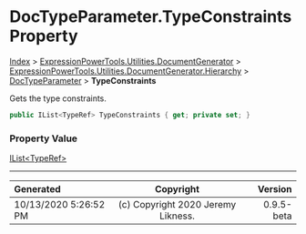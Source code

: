 ﻿# DocTypeParameter.TypeConstraints Property

[Index](../index.md) > [ExpressionPowerTools.Utilities.DocumentGenerator](ExpressionPowerTools.Utilities.DocumentGenerator.a.md) > [ExpressionPowerTools.Utilities.DocumentGenerator.Hierarchy](ExpressionPowerTools.Utilities.DocumentGenerator.Hierarchy.n.md) > [DocTypeParameter](ExpressionPowerTools.Utilities.DocumentGenerator.Hierarchy.DocTypeParameter.cs.md) > **TypeConstraints**

Gets the type constraints.

```csharp
public IList<TypeRef> TypeConstraints { get; private set; }
```

### Property Value

 [IList&lt;TypeRef>](https://docs.microsoft.com/dotnet/api/system.collections.generic.ilist-1) 


---

| Generated | Copyright | Version |
| :-- | :-: | --: |
| 10/13/2020 5:26:52 PM | (c) Copyright 2020 Jeremy Likness. | 0.9.5-beta |
